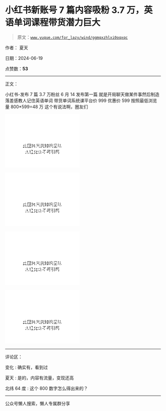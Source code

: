 # 小红书新账号 7 篇内容吸粉 3.7 万，英语单词课程带货潜力巨大

> 原文：[`www.yuque.com/for_lazy/wind/ggmqxzhlxi0oqxqc`](https://www.yuque.com/for_lazy/wind/ggmqxzhlxi0oqxqc)

作者： 夏天

日期：2024-06-19

点赞数：**53**

* * *

正文：

小红书-发布 7 篇 3.7 万粉丝 6 月 14 发布第一篇 就是开局聊天做某件事然后制造落差感教人记住英语单词 带货单词系统课平台价 999 优惠价 599
按照最低浏览量 800*599=48 万 这个有说法啊，圈友们

![](img/960b862956801576dc65b1bf67c28d41.png "None")

![](img/1c6226b530be0fb00d60a0e85618ad7a.png "None")

![](img/3212cc7f77294116b7a8b1d8b6448c76.png "None")

![](img/db104849e1e71b2f5f0bb313d655f816.png "None")

* * *

评论区：

变化 : 确实有，看到过

夏天 : 是的，内容有流量，变现还高

北纬 64 度 : 这个 800 数字怎么得出来的？

* * *

公众号懒人搜索，懒人专属群分享